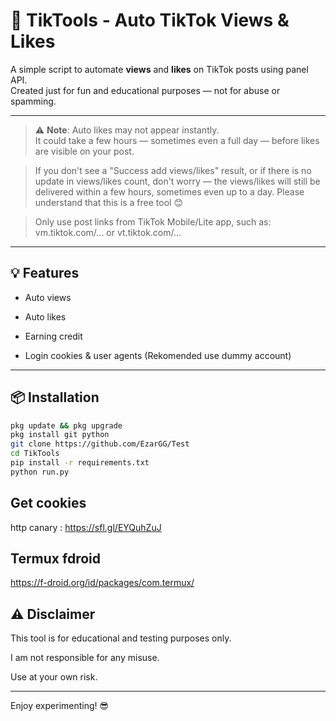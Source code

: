 # 🎯 TikTools - Auto TikTok Views & Likes

A simple script to automate **views** and **likes** on TikTok posts using panel API.  
Created just for fun and educational purposes — not for abuse or spamming.

---

> ⚠️ **Note**: Auto likes may not appear instantly.  
> It could take a few hours — sometimes even a full day — before likes are visible on your post.

>If you don't see a "Success add views/likes" result,
or if there is no update in views/likes count,
don't worry — the views/likes will still be delivered within a few hours,
sometimes even up to a day.
Please understand that this is a free tool 😊

>Only use post links from TikTok Mobile/Lite app,
such as: vm.tiktok.com/... or vt.tiktok.com/...

---

## 💡 Features

- Auto views

- Auto likes

- Earning credit

- Login cookies & user agents (Rekomended use dummy account)

---
## 📦 Installation

```bash
pkg update && pkg upgrade
pkg install git python
git clone https://github.com/EzarGG/Test
cd TikTools
pip install -r requirements.txt
python run.py
```
## Get cookies
http canary : https://sfl.gl/EYQuhZuJ
## Termux fdroid
https://f-droid.org/id/packages/com.termux/

## ⚠️ Disclaimer

This tool is for educational and testing purposes only.

I am not responsible for any misuse.

Use at your own risk.



---

Enjoy experimenting! 😎

